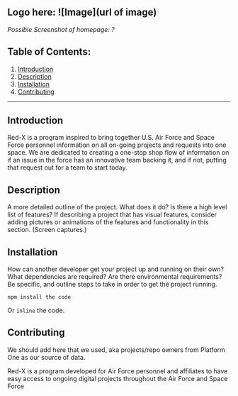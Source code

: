 Logo here: ![Image](url of image)
---
*Possible Screenshot of homepage: ?*
## **Table of Contents:**
1. [Introduction](#introduction)
2. [Description](#description)
3. [Installation](#installation)
4. [Contributing](#contributing)
---
## Introduction
Red-X is a program inspired to bring together U.S. Air Force and Space Force personnel information on all on-going projects and requests into one space. We are dedicated to creating a one-stop shop flow of information on if an issue in the force has an innovative team backing it, and if not, putting that request out for a team to start today.

## Description
A more detailed outline of the project. What does it do? Is there a high level list of features? If describing a project that has visual features, consider adding pictures or animations of the features and functionality in this section. (Screen captures.)

## Installation
How can another developer get your project up and running on their own? What dependencies are required? Are there environmental requirements? Be specific, and outline steps to take in order to get the project running.
```
npm install the code
```
Or `inline` the code.

## Contributing
We should add here that we used, aka projects/repo owners from Platform One as our source of data. 



Red-X is a program developed for Air Force personnel and affiliates to have easy access to ongoing digital projects throughout the Air Force and Space Force 